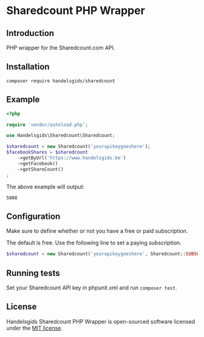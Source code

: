 # Sharedcount PHP Wrapper

## Introduction

PHP wrapper for the Sharedcount.com API.

## Installation

    composer require handelsgids/sharedcount

## Example

```php
<?php

require 'vendor/autoload.php';

use Handelsgids\Sharedcount\Sharedcount;

$sharedcount = new Sharedcount('yourapikeygoeshere');
$facebookShares = $sharedcount
    ->getByUrl('https://www.handelsgids.be')
    ->getFacebook()
    ->getShareCount()
;

```

The above example will output:
```
5008
```

## Configuration

Make sure to define whether or not you have a free or paid subscription.

The default is free. Use the following line to set a paying subscription.

```php
$sharedcount = new Sharedcount('yourapikeygoeshere', Sharedcount::SUBSCRIPTION_PAYING);
```

## Running tests

Set your Sharedcount API key in phpunit.xml and run  ```composer test```.

## License

Handelsgids Sharedcount PHP Wrapper is open-sourced software licensed under the [MIT license](LICENSE).
